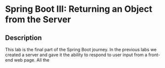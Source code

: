 # Spring Boot III: Returning an Object from the Server

## Description

This lab is the final part of the Spring Boot journey. In the previous labs we created a server and gave it the ability to respond to user input from a front-end web page. All the 
